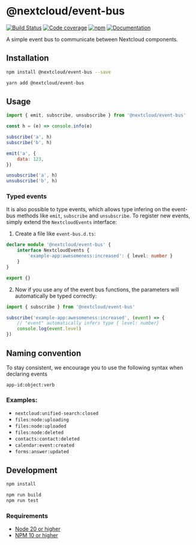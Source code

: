 # @nextcloud/event-bus

<!--
  - SPDX-FileCopyrightText: 2024 Nextcloud GmbH and Nextcloud contributors
  - SPDX-License-Identifier: CC0-1.0
-->

[![Build Status](https://img.shields.io/github/actions/workflow/status/nextcloud/nextcloud-event-bus/node.yml?branch=master)](https://github.com/nextcloud/nextcloud-event-bus/actions/workflows/node.yml?query=branch%3Amaster) [![Code coverage](https://img.shields.io/codecov/c/gh/nextcloud/nextcloud-event-bus/master)](https://app.codecov.io/gh/nextcloud/nextcloud-event-bus) [![npm](https://img.shields.io/npm/v/@nextcloud/event-bus.svg)](https://www.npmjs.com/package/@nextcloud/event-bus)
[![Documentation](https://img.shields.io/badge/Documentation-online-brightgreen)](https://nextcloud.github.io/nextcloud-event-bus/)

A simple event bus to communicate between Nextcloud components.

## Installation

```sh
npm install @nextcloud/event-bus --save
```

```sh
yarn add @nextcloud/event-bus
```

## Usage

```js
import { emit, subscribe, unsubscribe } from '@nextcloud/event-bus'

const h = (e) => console.info(e)

subscribe('a', h)
subscribe('b', h)

emit('a', {
	data: 123,
})

unsubscribe('a', h)
unsubscribe('b', h)
```

### Typed events

It is also possible to type events, which allows type infering on the event-bus methods like `emit`, `subscribe` and `unsubscribe`.
To register new events, simply extend the `NextcloudEvents` interface:

1. Create a file like `event-bus.d.ts`:

```ts
declare module '@nextcloud/event-bus' {
	interface NextcloudEvents {
		'example-app:awesomeness:increased': { level: number }
	}
}

export {}
```

2. Now if you use any of the event bus functions, the parameters will automatically be typed correctly:

```ts
import { subscribe } from '@nextcloud/event-bus'

subscribe('example-app:awesomeness:increased', (event) => {
	// "event" automatically infers type { level: number}
	console.log(event.level)
})
```

## Naming convention

To stay consistent, we encourage you to use the following syntax when declaring events

`app-id:object:verb`

### Examples:

-   `nextcloud:unified-search:closed`
-   `files:node:uploading`
-   `files:node:uploaded`
-   `files:node:deleted`
-   `contacts:contact:deleted`
-   `calendar:event:created`
-   `forms:answer:updated`

## Development

```sh
npm install

npm run build
npm run test
```

### Requirements

-   [Node 20 or higher](https://nodejs.org/en/download/)
-   [NPM 10 or higher](https://www.npmjs.com/package/npm)
